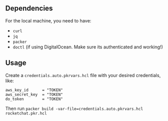## Dependencies

For the local machine, you need to have:

-   `curl`
-   `jq`
-   `packer`
-   `doctl` (if using DigitalOcean. Make sure its authenticated and working!)


## Usage

Create a `credentials.auto.pkrvars.hcl` file with your desired credentials, like:

```
aws_key_id      = "TOKEN"
aws_secret_key  = "TOKEN"
do_token        = "TOKEN"
```

Then run `packer build -var-file=credentials.auto.pkrvars.hcl rocketchat.pkr.hcl`